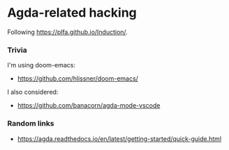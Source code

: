 # Agda-related hacking

Following <https://plfa.github.io/Induction/>.

### Trivia

I'm using doom-emacs:

- <https://github.com/hlissner/doom-emacs/>

I also considered:

- <https://github.com/banacorn/agda-mode-vscode>


### Random links

- <https://agda.readthedocs.io/en/latest/getting-started/quick-guide.html>
